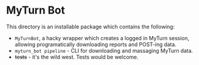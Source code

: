 # MyTurn Bot

This directory is an installable package which contains the following:

* `MyTurnBot`, a hacky wrapper which creates a logged in MyTurn session,
allowing programatically downloading reports and POST-ing data.
* `myturn_bot pipeline` - CLI for downloading and massaging MyTurn data.
* ~~tests~~ - it's the wild west. Tests would be welcome.